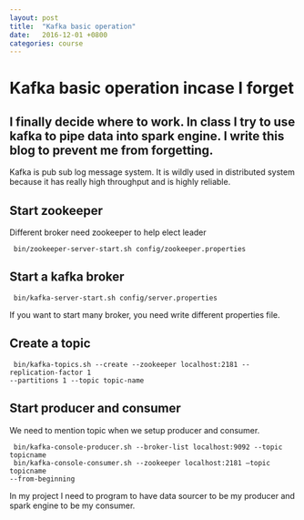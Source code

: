 ```yaml
---
layout: post
title:  "Kafka basic operation"
date:   2016-12-01 +0800
categories: course
---
```


# Kafka basic operation incase I forget

## I finally decide where to work. In class I try to use kafka to pipe data into spark engine. I write this blog to prevent me from forgetting.

Kafka is pub sub log message system. It is wildly used in distributed system because it has really high throughput and is highly reliable.

## Start zookeeper

Different broker need zookeeper to help elect leader
```
 bin/zookeeper-server-start.sh config/zookeeper.properties

```

## Start a kafka broker

```
 bin/kafka-server-start.sh config/server.properties

```
If you want to start many broker, you need write different properties file.

## Create a topic

```
 bin/kafka-topics.sh --create --zookeeper localhost:2181 --replication-factor 1 
--partitions 1 --topic topic-name

```

## Start producer and consumer

We need to mention topic when we setup producer and consumer.
```
 bin/kafka-console-producer.sh --broker-list localhost:9092 --topic topicname
 bin/kafka-console-consumer.sh --zookeeper localhost:2181 —topic topicname 
--from-beginning
```

In my project I need to program to have data sourcer to be my producer and spark engine to be my consumer.


